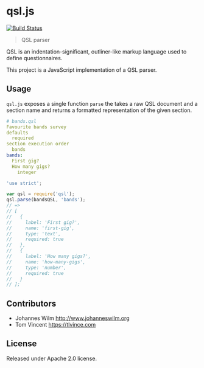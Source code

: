 # qsl.js

[![Build Status][travis-image]][travis-url]

> QSL parser

QSL is an indentation-significant, outliner-like markup language used to define
questionnaires.

This project is a JavaScript implementation of a QSL parser.

[travis-image]: https://img.shields.io/travis/eHealthAfrica/qsl.js.svg
[travis-url]: https://travis-ci.org/eHealthAfrica/qsl.js

## Usage

`qsl.js` exposes a single function `parse` the takes a raw QSL document and
a section name and returns a formatted representation of the given section.

```yml
# bands.qsl
Favourite bands survey
defaults
  required
section execution order
  bands
bands:
  First gig?
  How many gigs?
    integer
```

```js
'use strict';

var qsl = require('qsl');
qsl.parse(bandsQSL, 'bands');
// =>
// [
//   {
//     label: 'First gig?',
//     name: 'first-gig',
//     type: 'text',
//     required: true
//   },
//   {
//     label: 'How many gigs?',
//     name: 'how-many-gigs',
//     type: 'number',
//     required: true
//   }
// ];
```

## Contributors

* Johannes Wilm <http://www.johanneswilm.org>
* Tom Vincent <https://tlvince.com>

## License

Released under Apache 2.0 license.
